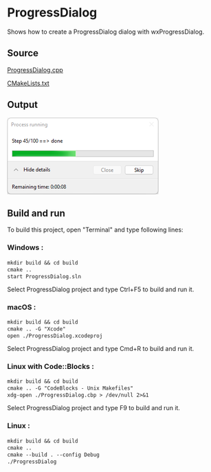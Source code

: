 # ProgressDialog

Shows how to create a ProgressDialog dialog with wxProgressDialog.

## Source

[ProgressDialog.cpp](ProgressDialog.cpp)

[CMakeLists.txt](CMakeLists.txt)

## Output

![output](../../../docs/Pictures/ProgressDialog.png)

## Build and run

To build this project, open "Terminal" and type following lines:

### Windows :

``` shell
mkdir build && cd build
cmake .. 
start ProgressDialog.sln
```

Select ProgressDialog project and type Ctrl+F5 to build and run it.

### macOS :

``` shell
mkdir build && cd build
cmake .. -G "Xcode"
open ./ProgressDialog.xcodeproj
```

Select ProgressDialog project and type Cmd+R to build and run it.

### Linux with Code::Blocks :

``` shell
mkdir build && cd build
cmake .. -G "CodeBlocks - Unix Makefiles"
xdg-open ./ProgressDialog.cbp > /dev/null 2>&1
```

Select ProgressDialog project and type F9 to build and run it.

### Linux :

``` shell
mkdir build && cd build
cmake .. 
cmake --build . --config Debug
./ProgressDialog
```
